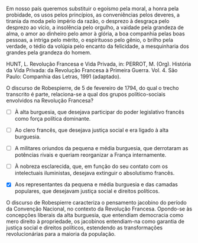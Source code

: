

Em nosso país queremos substituir o egoísmo pela moral, a honra pela probidade, os usos pelos princípios, as conveniências pelos deveres, a tirania da moda pelo império da razão, o desprezo à desgraça pelo desprezo ao vício, a insolência pelo orgulho, a vaidade pela grandeza de alma, o amor ao dinheiro pelo amor à glória, a boa companhia pelas boas pessoas, a intriga pelo mérito, o espirituoso pelo gênio, o brilho pela verdade, o tédio da volúpia pelo encanto da felicidade, a mesquinharia dos grandes pela grandeza do homem.

HUNT, L. Revolução Francesa e Vida Privada, in: PERROT, M. (Org). História da Vida Privada: da Revolução Francesa à Primeira Guerra. Vol. 4. São Paulo: Companhia das Letras, 1991 (adaptado).

O discurso de Robespierre, de 5 de fevereiro de 1794, do qual o trecho transcrito é parte, relaciona-se a qual dos grupos político-sociais envolvidos na Revolução Francesa?



- [ ] À alta burguesia, que desejava participar do poder legislativo francês como força política dominante.
- [ ] Ao clero francês, que desejava justiça social e era ligado à alta burguesia.
- [ ] A militares oriundos da pequena e média burguesia, que derrotaram as potências rivais e queriam reorganizar a França internamente.
- [ ] À nobreza esclarecida, que, em função do seu contato com os intelectuais iluministas, desejava extinguir o absolutismo francês.
- [x] Aos representantes da pequena e média burguesia e das camadas populares, que desejavam justiça social e direitos políticos.


O discurso de Robespierre caracteriza o pensamento jacobino do período da Convenção Nacional, no contexto da Revolução Francesa. Opondo-se às concepções liberais da alta burguesia, que entendiam democracia como mero direito à propriedade, os jacobinos entendiam-na como garantia de justiça social e direitos políticos, estendendo as transformações revolucionárias para a maioria da população.

        